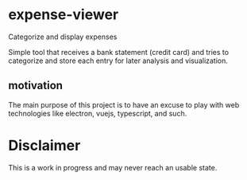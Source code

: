 # expense-viewer
Categorize and display expenses

Simple tool that receives a bank statement (credit card) and tries to categorize and store each
entry for later analysis and visualization. 

## motivation
The main purpose of this project is to have an excuse to play with web technologies like electron, 
vuejs, typescript, and such.

# Disclaimer 
This is a work in progress and may never reach an usable state. 
